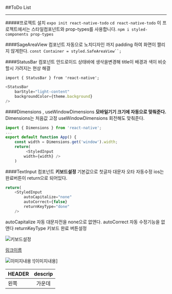 ##ToDo List
___


#####프로젝트 설치
`expo init react-native-todo`
`cd react-native-todo`
이 프로젝트에서는 스타일컴포넌트와 prop-types를 사용합니다.
`npm i styled-components prop-types`


####SageAreaView 컴포넌트
자동으로 노치디자인 까지 padding 하여 화면이 짤리지 않게한다.
`const Container = styled.SafeAreaView``;`

####StatusBar 컴포넌트
안드로이드 상태바에 생삭을변경해 title이 배경과 색이 비슷할시 가려지는 현상 해결

`import { StatusBar } from 'react-native';`
``` js
<StatusBar
    barStyle="light-content"
    backgroundColor={theme.background}
/>
```
####Dimensions , useWindowDimensions
**모바일기기 크기에 자동으로 맞춰준다.**
Dimensions는 처음값 고정 
useWindowDimensions 회전해도 맞춰준다.
```js
import { Dimensions } from 'react-native';
...
export default function App() {
    const width = Dimensions.get('window').width;
    return(
         <StyledInput 
        width={width} />
    )
```

####TextInput 컴포넌트 
**키보드설정**
기본값으로 첫글자 대문자 오타 자동수정
ios는 완료버튼이 return으로 되어있다.
```js
return(
    <StyledInput
        autoCapitalize="none"
        autoCorrect={false}
        returnKeyType="done"
    />
```
autoCapitalize 자동 대문자전을 none으로 없앤다.
autoCorrect 자동 수정기능을 없앤다
returnKeyType 키보드 완료 버튼설정


![키보드설정](https://user-images.githubusercontent.com/75245755/113812061-5d447700-97a8-11eb-8dfb-9c4904ec8cf1.PNG)
<!-- 링크 -->
[링크이름](링크내용)

<!-- 이미지 -->
![이미지내용](링크)
![이미지내용]<img src="" width="">

<!-- 테이블 -->
|HEADER| descrip|
|:--|:--:|
|왼쪽|가운데|
